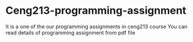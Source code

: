# Ceng213-programming-assignment
It is a one of the our programming assignments in ceng213 course
You can read details of programming assignment from pdf file
